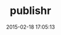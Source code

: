 ---
layout: post
title:  "publishr"
repo:   "michaelfranzl/PublishR"
date:   2015-02-18 17:05:13
gemurl: http://red-e.eu/app/publishr
---